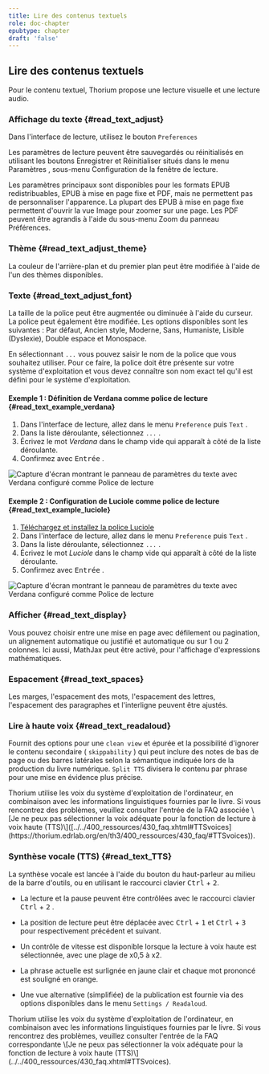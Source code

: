 ```yaml
---
title: Lire des contenus textuels
role: doc-chapter
epubtype: chapter
draft: 'false'
---
```


## Lire des contenus textuels

Pour le contenu textuel, Thorium propose une lecture visuelle et une lecture audio.

### Affichage du texte {#read_text_adjust}

Dans l'interface de lecture, utilisez le bouton `Preferences` <img src="../../resources/images/icons3/textarea-icon.svg" role="presentation" alt=""/>

Les paramètres de lecture peuvent être sauvegardés ou réinitialisés en utilisant les boutons <span class="ui_button">Enregistrer</span> et <span class="ui_button">Réinitialiser</span> situés dans le menu <span class="ui_button">Paramètres</span> , sous-menu <span class="ui_button">Configuration</span> de la fenêtre de lecture.

Les paramètres principaux sont disponibles pour les formats EPUB redistribuables, EPUB à mise en page fixe et PDF, mais ne permettent pas de personnaliser l'apparence. La plupart des EPUB à mise en page fixe permettent d'ouvrir la vue Image pour zoomer sur une page. Les PDF peuvent être agrandis à l'aide du sous-menu Zoom du panneau Préférences.

### Thème {#read_text_adjust_theme}

La couleur de l'arrière-plan et du premier plan peut être modifiée à l'aide de l'un des thèmes disponibles.

### Texte {#read_text_adjust_font}

La taille de la police peut être augmentée ou diminuée à l'aide du curseur. La police peut également être modifiée. Les options disponibles sont les suivantes : Par défaut, Ancien style, Moderne, Sans, Humaniste, Lisible (Dyslexie), Double espace et Monospace.

En sélectionnant `...` vous pouvez saisir le nom de la police que vous souhaitez utiliser. Pour ce faire, la police doit être présente sur votre système d'exploitation et vous devez connaître son nom exact tel qu'il est défini pour le système d'exploitation.

<div class="info"></div>
<h4 data-md-type="header" data-md-header-level="4">Exemple 1 : Définition de Verdana comme police de lecture {#read_text_example_verdana}</h4>
<ol data-md-type="list" data-md-list-type="ordered" data-md-list-tight="true">
<li data-md-type="list_item" data-md-list-type="ordered">Dans l'interface de lecture, allez dans le menu <code data-md-type="codespan">Preference</code> puis <code data-md-type="codespan">Text</code> .</li>
<li data-md-type="list_item" data-md-list-type="ordered">Dans la liste déroulante, sélectionnez <code data-md-type="codespan">...</code> .</li>
<li data-md-type="list_item" data-md-list-type="ordered">Écrivez le mot <em data-md-type="emphasis">Verdana</em> dans le champ vide qui apparaît à côté de la liste déroulante.</li>
<li data-md-type="list_item" data-md-list-type="ordered">Confirmez avec <kbd data-md-type="raw_html">Entrée</kbd> .</li>
</ol>
<p data-md-type="paragraph"><img src="../../resources/images/local-fr/thorium-verdana.png" alt="Capture d'écran montrant le panneau de paramètres du texte avec Verdana configuré comme Police de lecture" data-md-type="image" class=""/></p>
<h4 data-md-type="header" data-md-header-level="4">Exemple 2 : Configuration de Luciole comme police de lecture {#read_text_example_luciole}</h4>
<ol data-md-type="list" data-md-list-type="ordered" data-md-list-tight="true">
<li data-md-type="list_item" data-md-list-type="ordered"><a href="https://www.luciole-vision.com/#download" data-md-type="link">Téléchargez et installez la police Luciole</a></li>
<li data-md-type="list_item" data-md-list-type="ordered">Dans l'interface de lecture, allez dans le menu <code data-md-type="codespan">Preference</code> puis <code data-md-type="codespan">Text</code> .</li>
<li data-md-type="list_item" data-md-list-type="ordered">Dans la liste déroulante, sélectionnez <code data-md-type="codespan">...</code> .</li>
<li data-md-type="list_item" data-md-list-type="ordered">Écrivez le mot <em data-md-type="emphasis">Luciole</em> dans le champ vide qui apparaît à côté de la liste déroulante.</li>
<li data-md-type="list_item" data-md-list-type="ordered">Confirmez avec <kbd data-md-type="raw_html">Entrée</kbd> .</li>
</ol>
<p data-md-type="paragraph"><img src="../../resources/images/local-fr/thorium-luciole.png" alt="Capture d'écran montrant le panneau de paramètres du texte avec Verdana configuré comme Police de lecture" data-md-type="image" class=""/></p>
<div data-md-type="block_html"></div>

### Afficher {#read_text_display}

Vous pouvez choisir entre une mise en page avec défilement ou pagination, un alignement automatique ou justifié et automatique ou sur 1 ou 2 colonnes. Ici aussi, MathJax peut être activé, pour l'affichage d'expressions mathématiques.

### Espacement {#read_text_spaces}

Les marges, l'espacement des mots, l'espacement des lettres, l'espacement des paragraphes et l'interligne peuvent être ajustés.

### Lire à haute voix {#read_text_readaloud}

Fournit des options pour une `clean view` et épurée et la possibilité d'ignorer le contenu secondaire ( `skippability` ) qui peut inclure des notes de bas de page ou des barres latérales selon la sémantique indiquée lors de la production du livre numérique. `Split TTS` divisera le contenu par phrase pour une mise en évidence plus précise.

<div class="info"> Thorium utilise les voix du système d'exploitation de l'ordinateur, en combinaison avec les informations linguistiques fournies par le livre. Si vous rencontrez des problèmes, veuillez consulter l'entrée de la FAQ associée \[Je ne peux pas sélectionner la voix adéquate pour la fonction de lecture à voix haute (TTS)\]([../../400_ressources/430_faq.xhtml#TTSvoices](https://thorium.edrlab.org/en/th3/400_ressources/430_faq/#TTSvoices)).</div>

### Synthèse vocale (TTS) {#read_text_TTS}

La synthèse vocale est lancée à l'aide du bouton du haut-parleur au milieu de la barre d'outils, ou en utilisant le raccourci clavier <kbd>Ctrl</kbd> + <kbd>2</kbd>.

- La lecture et la pause peuvent être contrôlées avec le raccourci clavier <kbd>Ctrl</kbd> + <kbd>2</kbd> .

- La position de lecture peut être déplacée avec <kbd>Ctrl</kbd> + <kbd>1</kbd> et <kbd>Ctrl</kbd> + <kbd>3</kbd> pour respectivement précédent et suivant.

- Un contrôle de vitesse est disponible lorsque la lecture à voix haute est sélectionnée, avec une plage de x0,5 à x2.

- La phrase actuelle est surlignée en jaune clair et chaque mot prononcé est souligné en orange.

- Une vue alternative (simplifiée) de la publication est fournie via des options disponibles dans le menu `Settings / Readaloud`.

<div class="info"> Thorium utilise les voix du système d'exploitation de l'ordinateur, en combinaison avec les informations linguistiques fournies par le livre. Si vous rencontrez des problèmes, veuillez consulter l'entrée de la FAQ correspondante \[Je ne peux pas sélectionner la voix adéquate pour la fonction de lecture à voix haute (TTS)\](../../400_ressources/430_faq.xhtml#TTSvoices).</div>
